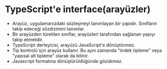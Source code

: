 <h1>TypeScript'e interface(arayüzler)</h1>
<ul>
  <li>Arayüz, uygulamanızdaki sözleşmeyi tanımlayan bir yapıdır. Sınıfların takip edeceği sözdizimini tanımlar.  </li>
  <li>Bir arayüzden türetilen sınıflar, arayüzleri tarafından sağlanan yapıyı takip etmelidir. </li>
  <li>TypeScript derleyicisi, arayüzü JavaScript'e dönüştürmez. </li>
  <li>Tip kontrolü için arayüz kullanır. Bu aynı zamanda "ördek tipleme" veya "yapısal alt tipleme" olarak da bilinir. </li>
  <li>Javascript formatına dönüştürüldüğünde gözükmez. </li>
</ul>
